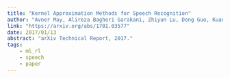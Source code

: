 ```yaml
---
title: "Kernel Approximation Methods for Speech Recognition"
author: "Avner May, Alireza Bagheri Garakani, Zhiyun Lu, Dong Guo, Kuan Liu, Aurélien Bellet, Linxi Fan, Michael Collins, Daniel Hsu, Brian Kingsbury, Michael Picheny, Fei Sha"
link: "https://arxiv.org/abs/1701.03577"
date: 2017/01/13
abstract: "arXiv Technical Report, 2017."
tags:
    - ml_rl
    - speech
    - paper
---
```

